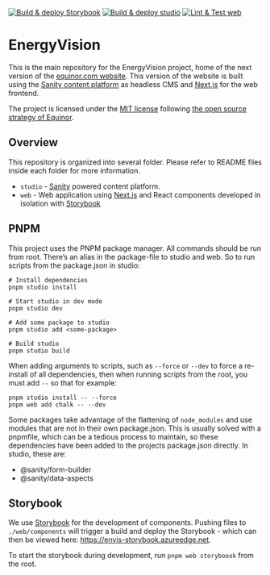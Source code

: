 [![Build & deploy Storybook](https://github.com/equinor/energyvision/actions/workflows/storybook.yaml/badge.svg?branch=main)](https://github.com/equinor/energyvision/actions/workflows/storybook.yaml) [![Build & deploy studio](https://github.com/equinor/energyvision/actions/workflows/studio.yaml/badge.svg)](https://github.com/equinor/energyvision/actions/workflows/studio.yaml) [![Lint & Test web](https://github.com/equinor/energyvision/actions/workflows/web.yaml/badge.svg?branch=main)](https://github.com/equinor/energyvision/actions/workflows/web.yaml)

# EnergyVision

This is the main repository for the EnergyVision project, home of the next version of the [equinor.com website](https://www.equinor.com). This version of the website is built using the [Sanity content platform](https://www.sanity.io/) as headless CMS and [Next.js](https://nextjs.org/) for the web frontend.

The project is licensed under the [MIT license](https://github.com/equinor/energyvision/blob/main/LICENSE) following [the open source strategy of Equinor](https://opensource.equinor.com).

## Overview

This repository is organized into several folder. Please refer to README files inside each folder for more information.

- `studio` - [Sanity](https://www.sanity.io/) powered content platform.
- `web` - Web application using [Next.js](https://nextjs.org/) and React components developed in isolation with [Storybook](https://storybook.js.org/)

## PNPM

This project uses the PNPM package manager. All commands should be run from root. There’s an alias in the package-file to studio and web. So to run scripts from the package.json in studio:

    # Install dependencies
    pnpm studio install

    # Start studio in dev mode
    pnpm studio dev

    # Add some package to studio
    pnpm studio add <some-package>

    # Build studio
    pnpm studio build

When adding arguments to scripts, such as `--force` or `--dev` to force a re-install of all dependencies, then when running scripts from the root, you must add `--` so that for example:

    pnpm studio install -- --force
    pnpm web add chalk -- --dev

Some packages take advantage of the flattening of `node_modules` and use modules that are not in their own package.json. This is usually solved with a pnpmfile, which can be a tedious process to maintain, so these dependencies have been added to the projects package.json directly. In studio, these are:

- @sanity/form-builder
- @sanity/data-aspects

## Storybook

We use [Storybook](https://storybook.js.org/) for the development of components. Pushing files to `./web/components` will trigger a build and deploy the Storybook - which can then be viewed here: https://envis-storybook.azureedge.net.

To start the storybook during development, run `pnpm web storyboook` from the root. 

